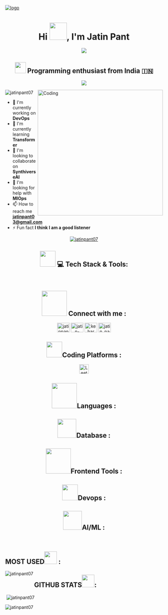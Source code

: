 [![logo](https://user-images.githubusercontent.com/74038190/225813708-98b745f2-7d22-48cf-9150-083f1b00d6c9.gif)](https://github.com/jatinpant07)

<h1 align="center">Hi <img src="https://i.giphy.com/5HyXGsoFzXWPKFx07j.webp" width="55">, I'm Jatin Pant</h1>
<p align="center">
 <a href="https://github.com/jatinpant07/readme-typing-svg">
  <img src="https://readme-typing-svg.herokuapp.com?lines=AI+ML+Enthusiast;DevOps+Explorer;Deep+Learning+Adventurer;&center=true&width=600&height=80">
</a>
</p>
<h2 align="center"> <img src="https://media.tenor.com/8OPCLlcaQoMAAAAj/cartoon-xolo.gif" width="35"> Programming enthusiast from India 🇮🇳</h2>
<p align="center" >
  <a href="https://github.com/jatinpant07/readme-typing-svg">
  <img src="https://readme-typing-svg.herokuapp.com?lines=💡+Major:+Computer+Science+Engineering;🌐+Specialization:+Machine+Learning+And+AI;&center=true&width=600&height=80">
</a>
</p>

<img align="right" alt="Coding" width="400" src="https://i0.wp.com/www.sciencenews.org/wp-content/uploads/2023/04/040823_chatgpt_feat.gif?fit=1024%2C576&ssl=1">

<p align="left"> <img src="https://komarev.com/ghpvc/?username=jatinpant07&label=Profile%20views&color=0e75b6&style=flat" alt="jatinpant07" /> </p>

- 🔭 I'm currently working on **DevOps**
- 🌱 I'm currently learning **Transformer**
- 👯 I'm looking to collaborate on **SynthiverseAI**
- 🤝 I'm looking for help with **MlOps**
- 📫 How to reach me **jatinpant03@gmail.com**
- ⚡ Fun fact **I think I am a good listener**

<p align="center"> <a href="https://github.com/jatinpant07/github-profile-trophy"><img src="https://github-profile-trophy.vercel.app/?username=jatinpant07" alt="jatinpant07" /></a> </p>

<h2 align="center">
  <img src="https://media2.giphy.com/media/QssGEmpkyEOhBCb7e1/giphy.gif?cid=ecf05e47a0n3gi1bfqntqmob8g9aid1oyj2wr3ds3mg700bl&rid=giphy.gif" width="50px" height="50px"> 💻 Tech Stack & Tools:
</h2>

<br>

<p align="center">
  <!-- Add your tech stack badges here -->
</p>

<h2 align="center"><img src="https://media.tenor.com/VUN-dhMVV9wAAAAj/social-media-jumping.gif" width="80"> Connect with me : </h2>
<p align="center">
  <a href="https://twitter.com/jatinpant07" target="blank"><img align="center" src="https://raw.githubusercontent.com/rahuldkjain/github-profile-readme-generator/master/src/images/icons/Social/twitter.svg" alt="jatinpant07" height="30" width="40" /></a>
  <a href="https://linkedin.com/in/jatin-pant-198b40232" target="blank"><img align="center" src="https://raw.githubusercontent.com/rahuldkjain/github-profile-readme-generator/master/src/images/icons/Social/linked-in-alt.svg" alt="jatin-pant-198b40232" height="30" width="40" /></a>
  <a href="https://www.youtube.com/c/kehar machayenge" target="blank"><img align="center" src="https://raw.githubusercontent.com/rahuldkjain/github-profile-readme-generator/master/src/images/icons/Social/youtube.svg" alt="kehar machayenge" height="30" width="40" /></a>
  <a href="https://www.leetcode.com/jatin_pant" target="blank"><img align="center" src="https://raw.githubusercontent.com/rahuldkjain/github-profile-readme-generator/master/src/images/icons/Social/leet-code.svg" alt="jatin_pant" height="30" width="40" /></a>
</p>

<h2 align="center"><img src="https://i.pinimg.com/originals/73/e1/54/73e15422011e763ea9b303a7738e71a3.gif" width="50">Coding Platforms : </h2>
<p align="center">
  <a href="https://www.leetcode.com/jatin_pant" target="_blank">
    <img align="center" src="https://img.shields.io/badge/LeetCode-%23FFA116.svg?style=for-the-badge&logo=leetcode&logoColor=white" alt="LeetCode" height="30" />
  </a>
</p>

<h2 align="center" class="badge-header"><img src="https://media.tenor.com/cH_yvjYMGU0AAAAi/hackerman-programming.gif" width="80">Languages : </h2>
<p align="center">
  <!-- Add your language badges here -->
</p>

<h2 align="center" class="badge-header"><img src="https://media.tenor.com/c1_NM0wDAvAAAAAj/data-datos.gif" width="60">Database : </h2>
<p align="center">
  <!-- Add your database badges here -->
</p>

<h2 align="center" class="badge-header"><img src="https://media.tenor.com/WQfHotAE4LIAAAAi/ryzim-ryzim-records.gif" width="80">Frontend Tools : </h2>
<p align="center">
  <!-- Add your frontend tool badges here -->
</p>

<h2 align="center" class="badge-header"><img src="https://media.tenor.com/gltER5OeK9wAAAAi/qws.gif" width="50">Devops : </h2>
<p align="center">
  <!-- Add your DevOps badges here -->
</p>

<h2 align="center" class="badge-header"><img src="https://i.giphy.com/VZV471U1wUShjcsMlE.webp" width="60">AI/ML : </h2>
<p align="center">
  <!-- Add your AI/ML badges here -->
</p>

<br>

## MOST USED<img src="https://media.tenor.com/ajJEDvIHuCQAAAAi/fire-flames.gif&ct=s" width="40"> :
<p><img align="left" src="https://github-readme-stats.vercel.app/api/top-langs?username=jatinpant07&show_icons=true&locale=en&layout=compact" alt="jatinpant07" /></p>

## GITHUB STATS<img src="https://media.tenor.com/ajJEDvIHuCQAAAAi/fire-flames.gif&ct=s" width="40">:
<p>&nbsp;<img align="center" src="https://github-readme-stats.vercel.app/api?username=jatinpant07&show_icons=true&locale=en" alt="jatinpant07" /></p>

<p><img align="center" src="https://github-readme-streak-stats.herokuapp.com/?user=jatinpant07&" alt="jatinpant07" /></p>
